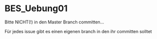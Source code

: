 # BES_Uebung01
Bitte NICHT(!) in den Master Branch committen...

Für jedes issue gibt es einen eigenen branch in den ihr committen solltet